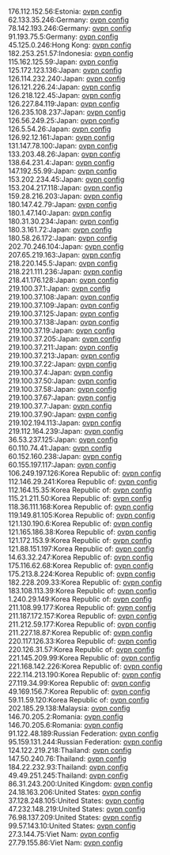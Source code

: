 176.112.152.56:Estonia: [ovpn config](vpn/176_112_152_56.ovpn)  
62.133.35.246:Germany: [ovpn config](vpn/62_133_35_246.ovpn)  
78.142.193.246:Germany: [ovpn config](vpn/78_142_193_246.ovpn)  
91.193.75.5:Germany: [ovpn config](vpn/91_193_75_5.ovpn)  
45.125.0.246:Hong Kong: [ovpn config](vpn/45_125_0_246.ovpn)  
182.253.251.57:Indonesia: [ovpn config](vpn/182_253_251_57.ovpn)  
115.162.125.59:Japan: [ovpn config](vpn/115_162_125_59.ovpn)  
125.172.123.136:Japan: [ovpn config](vpn/125_172_123_136.ovpn)  
126.114.232.240:Japan: [ovpn config](vpn/126_114_232_240.ovpn)  
126.121.226.24:Japan: [ovpn config](vpn/126_121_226_24.ovpn)  
126.218.122.45:Japan: [ovpn config](vpn/126_218_122_45.ovpn)  
126.227.84.119:Japan: [ovpn config](vpn/126_227_84_119.ovpn)  
126.235.108.237:Japan: [ovpn config](vpn/126_235_108_237.ovpn)  
126.56.249.25:Japan: [ovpn config](vpn/126_56_249_25.ovpn)  
126.5.54.26:Japan: [ovpn config](vpn/126_5_54_26.ovpn)  
126.92.12.161:Japan: [ovpn config](vpn/126_92_12_161.ovpn)  
131.147.78.100:Japan: [ovpn config](vpn/131_147_78_100.ovpn)  
133.203.48.26:Japan: [ovpn config](vpn/133_203_48_26.ovpn)  
138.64.231.4:Japan: [ovpn config](vpn/138_64_231_4.ovpn)  
147.192.55.99:Japan: [ovpn config](vpn/147_192_55_99.ovpn)  
153.202.234.45:Japan: [ovpn config](vpn/153_202_234_45.ovpn)  
153.204.217.118:Japan: [ovpn config](vpn/153_204_217_118.ovpn)  
159.28.216.203:Japan: [ovpn config](vpn/159_28_216_203.ovpn)  
180.147.42.79:Japan: [ovpn config](vpn/180_147_42_79.ovpn)  
180.1.47.140:Japan: [ovpn config](vpn/180_1_47_140.ovpn)  
180.31.30.234:Japan: [ovpn config](vpn/180_31_30_234.ovpn)  
180.3.161.72:Japan: [ovpn config](vpn/180_3_161_72.ovpn)  
180.58.26.172:Japan: [ovpn config](vpn/180_58_26_172.ovpn)  
202.70.246.104:Japan: [ovpn config](vpn/202_70_246_104.ovpn)  
207.65.219.163:Japan: [ovpn config](vpn/207_65_219_163.ovpn)  
218.220.145.5:Japan: [ovpn config](vpn/218_220_145_5.ovpn)  
218.221.111.236:Japan: [ovpn config](vpn/218_221_111_236.ovpn)  
218.41.176.128:Japan: [ovpn config](vpn/218_41_176_128.ovpn)  
219.100.37.1:Japan: [ovpn config](vpn/219_100_37_1.ovpn)  
219.100.37.108:Japan: [ovpn config](vpn/219_100_37_108.ovpn)  
219.100.37.109:Japan: [ovpn config](vpn/219_100_37_109.ovpn)  
219.100.37.125:Japan: [ovpn config](vpn/219_100_37_125.ovpn)  
219.100.37.138:Japan: [ovpn config](vpn/219_100_37_138.ovpn)  
219.100.37.19:Japan: [ovpn config](vpn/219_100_37_19.ovpn)  
219.100.37.205:Japan: [ovpn config](vpn/219_100_37_205.ovpn)  
219.100.37.211:Japan: [ovpn config](vpn/219_100_37_211.ovpn)  
219.100.37.213:Japan: [ovpn config](vpn/219_100_37_213.ovpn)  
219.100.37.22:Japan: [ovpn config](vpn/219_100_37_22.ovpn)  
219.100.37.4:Japan: [ovpn config](vpn/219_100_37_4.ovpn)  
219.100.37.50:Japan: [ovpn config](vpn/219_100_37_50.ovpn)  
219.100.37.58:Japan: [ovpn config](vpn/219_100_37_58.ovpn)  
219.100.37.67:Japan: [ovpn config](vpn/219_100_37_67.ovpn)  
219.100.37.7:Japan: [ovpn config](vpn/219_100_37_7.ovpn)  
219.100.37.90:Japan: [ovpn config](vpn/219_100_37_90.ovpn)  
219.102.194.113:Japan: [ovpn config](vpn/219_102_194_113.ovpn)  
219.112.164.239:Japan: [ovpn config](vpn/219_112_164_239.ovpn)  
36.53.237.125:Japan: [ovpn config](vpn/36_53_237_125.ovpn)  
60.110.74.41:Japan: [ovpn config](vpn/60_110_74_41.ovpn)  
60.152.160.238:Japan: [ovpn config](vpn/60_152_160_238.ovpn)  
60.155.197.117:Japan: [ovpn config](vpn/60_155_197_117.ovpn)  
106.249.197.126:Korea Republic of: [ovpn config](vpn/106_249_197_126.ovpn)  
112.146.29.241:Korea Republic of: [ovpn config](vpn/112_146_29_241.ovpn)  
112.164.15.35:Korea Republic of: [ovpn config](vpn/112_164_15_35.ovpn)  
115.21.211.50:Korea Republic of: [ovpn config](vpn/115_21_211_50.ovpn)  
118.36.111.168:Korea Republic of: [ovpn config](vpn/118_36_111_168.ovpn)  
119.149.81.105:Korea Republic of: [ovpn config](vpn/119_149_81_105.ovpn)  
121.130.190.6:Korea Republic of: [ovpn config](vpn/121_130_190_6.ovpn)  
121.165.186.38:Korea Republic of: [ovpn config](vpn/121_165_186_38.ovpn)  
121.172.153.9:Korea Republic of: [ovpn config](vpn/121_172_153_9.ovpn)  
121.88.151.197:Korea Republic of: [ovpn config](vpn/121_88_151_197.ovpn)  
14.63.32.247:Korea Republic of: [ovpn config](vpn/14_63_32_247.ovpn)  
175.116.62.68:Korea Republic of: [ovpn config](vpn/175_116_62_68.ovpn)  
175.213.8.224:Korea Republic of: [ovpn config](vpn/175_213_8_224.ovpn)  
182.228.209.33:Korea Republic of: [ovpn config](vpn/182_228_209_33.ovpn)  
183.108.113.39:Korea Republic of: [ovpn config](vpn/183_108_113_39.ovpn)  
1.240.29.149:Korea Republic of: [ovpn config](vpn/1_240_29_149.ovpn)  
211.108.99.177:Korea Republic of: [ovpn config](vpn/211_108_99_177.ovpn)  
211.187.172.157:Korea Republic of: [ovpn config](vpn/211_187_172_157.ovpn)  
211.212.59.177:Korea Republic of: [ovpn config](vpn/211_212_59_177.ovpn)  
211.227.18.87:Korea Republic of: [ovpn config](vpn/211_227_18_87.ovpn)  
220.117.126.33:Korea Republic of: [ovpn config](vpn/220_117_126_33.ovpn)  
220.126.31.57:Korea Republic of: [ovpn config](vpn/220_126_31_57.ovpn)  
221.145.209.99:Korea Republic of: [ovpn config](vpn/221_145_209_99.ovpn)  
221.168.142.226:Korea Republic of: [ovpn config](vpn/221_168_142_226.ovpn)  
222.114.213.190:Korea Republic of: [ovpn config](vpn/222_114_213_190.ovpn)  
27.119.34.99:Korea Republic of: [ovpn config](vpn/27_119_34_99.ovpn)  
49.169.156.7:Korea Republic of: [ovpn config](vpn/49_169_156_7.ovpn)  
59.11.59.120:Korea Republic of: [ovpn config](vpn/59_11_59_120.ovpn)  
202.185.29.138:Malaysia: [ovpn config](vpn/202_185_29_138.ovpn)  
146.70.205.2:Romania: [ovpn config](vpn/146_70_205_2.ovpn)  
146.70.205.6:Romania: [ovpn config](vpn/146_70_205_6.ovpn)  
91.122.48.189:Russian Federation: [ovpn config](vpn/91_122_48_189.ovpn)  
95.159.131.244:Russian Federation: [ovpn config](vpn/95_159_131_244.ovpn)  
124.122.219.218:Thailand: [ovpn config](vpn/124_122_219_218.ovpn)  
147.50.240.76:Thailand: [ovpn config](vpn/147_50_240_76.ovpn)  
184.22.232.93:Thailand: [ovpn config](vpn/184_22_232_93.ovpn)  
49.49.251.245:Thailand: [ovpn config](vpn/49_49_251_245.ovpn)  
86.31.243.200:United Kingdom: [ovpn config](vpn/86_31_243_200.ovpn)  
24.18.163.206:United States: [ovpn config](vpn/24_18_163_206.ovpn)  
37.128.248.105:United States: [ovpn config](vpn/37_128_248_105.ovpn)  
47.232.148.219:United States: [ovpn config](vpn/47_232_148_219.ovpn)  
76.98.137.209:United States: [ovpn config](vpn/76_98_137_209.ovpn)  
99.57.143.10:United States: [ovpn config](vpn/99_57_143_10.ovpn)  
27.3.144.75:Viet Nam: [ovpn config](vpn/27_3_144_75.ovpn)  
27.79.155.86:Viet Nam: [ovpn config](vpn/27_79_155_86.ovpn)  
